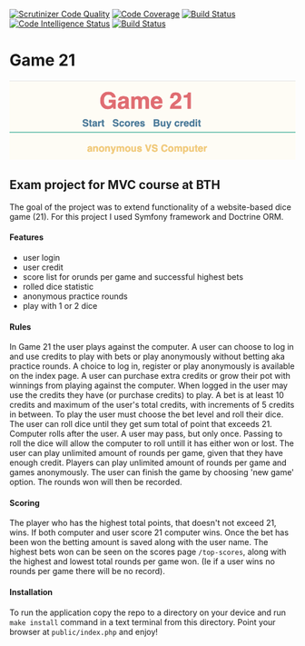 [![Scrutinizer Code Quality](https://scrutinizer-ci.com/g/Elmittil/mvc-proj/badges/quality-score.png?b=master)](https://scrutinizer-ci.com/g/Elmittil/mvc-proj/?branch=master)  [![Code Coverage](https://scrutinizer-ci.com/g/Elmittil/mvc-proj/badges/coverage.png?b=master)](https://scrutinizer-ci.com/g/Elmittil/mvc-proj/?branch=master)  [![Build Status](https://scrutinizer-ci.com/g/Elmittil/mvc-proj/badges/build.png?b=master)](https://scrutinizer-ci.com/g/Elmittil/mvc-proj/build-status/master)  [![Code Intelligence Status](https://scrutinizer-ci.com/g/Elmittil/mvc-proj/badges/code-intelligence.svg?b=master)](https://scrutinizer-ci.com/code-intelligence)  [![Build Status](https://travis-ci.com/Elmittil/mvc-proj.svg?branch=master)](https://travis-ci.com/Elmittil/mvc-proj)

# Game 21

![site-header](https://github.com/Elmittil/mvc-proj/blob/master/public/img/game21_screen.png)

## Exam project for MVC course at BTH  

The goal of the project was to extend functionality of a website-based dice game (21). For this project I used Symfony framework and Doctrine ORM. 

#### Features

- user login
- user credit
- score list for orunds per game and successful highest bets
- rolled dice statistic
- anonymous practice rounds
- play with 1 or 2 dice

#### Rules 
In Game 21 the user plays against the computer. A user can choose to log in and use credits to play with bets or play anonymously without betting aka practice rounds. 
A choice to log in, register or play anonymously is available on the index page. 
A user can purchase extra credits or grow their pot with winnings from playing against the computer. 
When logged in the user may use the credits they have (or purchase credits) to play. A bet is at least 10 credits and maximum of the user's total credits, with increments of 5 credits in between. 
To play the user must choose the bet level and roll their dice. The user can roll dice until they get sum total of point that exceeds 21. Computer rolls after the user. A user may pass, but only once. Passing to roll the dice will allow the computer to roll untill it has either won or lost. 
The user can play unlimited amount of rounds per game, given that they have enough credit. Players can play unlimited amount of rounds per game and games anonymously. 
The user can finish the game by choosing 'new game' option. The rounds won will then be recorded. 

#### Scoring
The player who has the highest total points, that doesn't not exceed 21, wins. If both computer and user score 21 computer wins. 
Once the bet has been won the betting amount is saved along with the user name. The highest bets won can be seen on the scores page ```/top-scores```, along with the highest and lowest total rounds per game won. (Ie if a user wins no rounds per game there will be no record).

#### Installation
To run the application copy the repo to a directory on your device and run ```make install``` command in a text terminal from this directory. Point your browser at ```public/index.php``` and enjoy!
